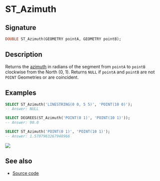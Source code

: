 # ST_Azimuth

## Signature

```sql
DOUBLE ST_Azimuth(GEOMETRY pointA, GEOMETRY pointB);
```

## Description

Returns the [azimuth][wiki] in radians of the segment from `pointA` to
`pointB` clockwise from the North (0, 1).
Returns `NULL` if `pointA` and `pointB` are not `POINT` Geometries
or are coincident.

## Examples

```sql
SELECT ST_Azimuth('LINESTRING(0 0, 5 5)', 'POINT(10 0)');
-- Answer: NULL

SELECT DEGREES(ST_Azimuth('POINT(0 1)', 'POINT(10 1)'));
-- Answer: 90.0

SELECT ST_Azimuth('POINT(0 1)', 'POINT(10 1)');
-- Answer: 1.5707963267948966
```

<img class="displayed" src="../ST_Azimuth_1.png"/>

## See also

* <a href="https://github.com/orbisgis/h2gis/blob/master/h2gis-functions/src/main/java/org/h2gis/functions/spatial/trigonometry/ST_Azimuth.java" target="_blank">Source code</a>

[wiki]: http://en.wikipedia.org/wiki/Azimuth
